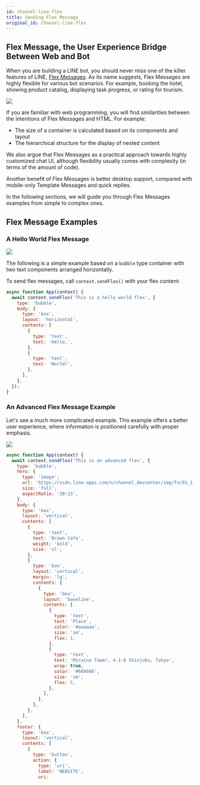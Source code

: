 ```yaml
---
id: channel-line-flex
title: Sending Flex Message
original_id: channel-line-flex
---
```


## Flex Message, the User Experience Bridge Between Web and Bot

When you are building a LINE bot, you should never miss one of the killer features of LINE, [Flex Messages](https://developers.line.biz/en/docs/messaging-api/using-flex-messages/). As its name suggests, Flex Messages are highly flexible for various bot scenarios. For example, booking the hotel, showing product catalog, displaying task progress, or rating for tourism.

![](https://user-images.githubusercontent.com/3382565/68373526-1222d080-017e-11ea-9461-8f26fdfdc527.png)

If you are familiar with web programming, you will find similarities between the intentions of Flex Messages and HTML. For example:

- The size of a container is calculated based on its components and layout
- The hierarchical structure for the display of nested content

We also argue that Flex Messages as a practical approach towards highly customized chat UI, although flexibility usually comes with complexity (in terms of the amount of code).

Another benefit of Flex Messages is better desktop support, compared with mobile-only Template Messages and quick replies.

In the following sections, we will guide you through Flex Messages examples from simple to complex ones.

## Flex Message Examples

### A Hello World Flex Message

![](https://user-images.githubusercontent.com/3382565/68481176-783c5000-0271-11ea-9ab1-c9869a11f42a.png)

The following is a simple example based on a `bubble` type container with two text components arranged horizontally.

To send flex messages, call `context.sendFlex()` with your flex content:

```js
async function App(context) {
  await context.sendFlex('This is a hello world flex', {
    type: 'bubble',
    body: {
      type: 'box',
      layout: 'horizontal',
      contents: [
        {
          type: 'text',
          text: 'Hello,',
        },
        {
          type: 'text',
          text: 'World!',
        },
      ],
    },
  });
}
```

### An Advanced Flex Message Example

Let's see a much more complicated example. This example offers a better user experience, where information is positioned carefully with proper emphasis.

![](https://user-images.githubusercontent.com/3382565/68481175-783c5000-0271-11ea-8749-5a0b6ebf8d34.png)

```js
async function App(context) {
  await context.sendFlex('This is an advanced flex', {
    type: 'bubble',
    hero: {
      type: 'image',
      url: 'https://scdn.line-apps.com/n/channel_devcenter/img/fx/01_1_cafe.png',
      size: 'full',
      aspectRatio: '20:13',
    },
    body: {
      type: 'box',
      layout: 'vertical',
      contents: [
        {
          type: 'text',
          text: 'Brown Cafe',
          weight: 'bold',
          size: 'xl',
        },
        {
          type: 'box',
          layout: 'vertical',
          margin: 'lg',
          contents: [
            {
              type: 'box',
              layout: 'baseline',
              contents: [
                {
                  type: 'text',
                  text: 'Place',
                  color: '#aaaaaa',
                  size: 'sm',
                  flex: 1,
                },
                {
                  type: 'text',
                  text: 'Miraina Tower, 4-1-6 Shinjuku, Tokyo',
                  wrap: true,
                  color: '#666666',
                  size: 'sm',
                  flex: 5,
                },
              ],
            },
          ],
        },
      ],
    },
    footer: {
      type: 'box',
      layout: 'vertical',
      contents: [
        {
          type: 'button',
          action: {
            type: 'uri',
            label: 'WEBSITE',
            uri: 